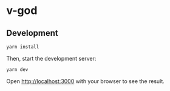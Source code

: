 # v-god

## Development
```bash
yarn install
```

Then, start the development server:

```bash
yarn dev
```
Open [http://localhost:3000](http://localhost:3000) with your browser to see the result.

